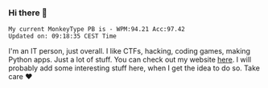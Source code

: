 ### Hi there 👋
<!-- PB START -->
```
My current MonkeyType PB is - WPM:94.21 Acc:97.42
Updated on: 09:18:35 CEST Time
```
<!-- PB END -->
I'm an IT person, just overall. I like CTFs, hacking, coding games, making Python apps. Just a lot of stuff.
You can check out my website [here](https://skill3472.github.io/).
I will probably add some interesting stuff here, when I get the idea to do so. Take care ❤️
